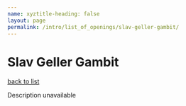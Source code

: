 ```yaml
---
name: xyztitle-heading: false
layout: page
permalink: /intro/list_of_openings/slav-geller-gambit/
---
```


# Slav Geller Gambit

[back to list](../../list_of_openings)

Description unavailable